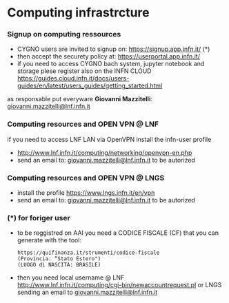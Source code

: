 # Computing infrastrcture

### Signup on computing ressources
* CYGNO users are invited to signup on: https://signup.app.infn.it/ (*)
* then accept the securety policy at: https://userportal.app.infn.it/ 
* if you need to access CYGNO bach system, jupyter notebook and storage plese register also on the INFN CLOUD https://guides.cloud.infn.it/docs/users-guides/en/latest/users_guides/getting_started.html

as responsable put everyware **Giovanni Mazzitelli**: giovanni.mazzitelli@lnf.infn.it

### Computing resources and OPEN VPN @ LNF
if you need to access LNF LAN via OpenVPN install the infn-user profile
* http://www.lnf.infn.it/computing/networking/openvpn-en.php
* send an email to: giovanni.mazzitelli@lnf.infn.it to be autorized

### Computing resources and OPEN VPN @ LNGS
* install the profile https://www.lngs.infn.it/en/vpn
* send an email to: giovanni.mazzitelli@lnf.infn.it to be autorized

### (*) for foriger user ###
* to be reggistred on AAI you need a CODICE FISCALE (CF) that you can generate with the tool:

      https://quifinanza.it/strumenti/codice-fiscale 
      (Provincia: “Stato Estero")
      (LUOGO di NASCITA: BRASILE)

* then you need local username @ LNF http://www.lnf.infn.it/computing/cgi-bin/newaccountrequest.pl or LNGS sending an email to giovanni.mazzitelli@lnf.infn.it
